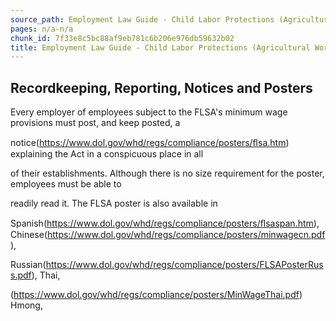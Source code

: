 ```yaml
---
source_path: Employment Law Guide - Child Labor Protections (Agricultural Work).md
pages: n/a-n/a
chunk_id: 7f33e8c5bc88af9eb781c6b206e976db59632b02
title: Employment Law Guide - Child Labor Protections (Agricultural Work)
---
```

## Recordkeeping, Reporting, Notices and Posters

Every employer of employees subject to the FLSA's minimum wage provisions must post, and keep posted, a

notice(https://www.dol.gov/whd/regs/compliance/posters/ﬂsa.htm) explaining the Act in a conspicuous place in all

of their establishments. Although there is no size requirement for the poster, employees must be able to

readily read it. The FLSA poster is also available in

Spanish(https://www.dol.gov/whd/regs/compliance/posters/ﬂsaspan.htm), Chinese(https://www.dol.gov/whd/regs/compliance/posters/minwagecn.pdf),

Russian(https://www.dol.gov/whd/regs/compliance/posters/FLSAPosterRuss.pdf), Thai,

(https://www.dol.gov/whd/regs/compliance/posters/MinWageThai.pdf) Hmong,
